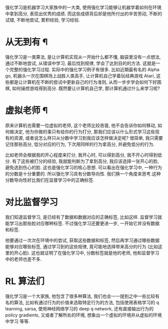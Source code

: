 强化学习是机器学习大家族中的一大类, 使用强化学习能够让机器学着如何在环境中拿到高分, 表现出优秀的成绩. 而这些成绩背后却是他所付出的辛苦劳动, 不断的试错, 不断地尝试, 累积经验, 学习经验.

# 从无到有 ¶
强化学习是一类算法, 是让计算机实现从一开始什么都不懂, 脑袋里没有一点想法, 通过不断地尝试, 从错误中学习, 最后找到规律, 学会了达到目的的方法. 这就是一个完整的强化学习过程. 实际中的强化学习例子有很多. 比如近期最有名的 Alpha go, 机器头一次在围棋场上战胜人类高手, 让计算机自己学着玩经典游戏 Atari, 这些都是让计算机在不断的尝试中更新自己的行为准则, 从而一步步学会如何下好围棋, 如何操控游戏得到高分. 既然要让计算机自己学, 那计算机通过什么来学习呢?

# 虚拟老师 ¶
原来计算机也需要一位虚拟的老师, 这个老师比较吝啬, 他不会告诉你如何移动, 如何做决定, 他为你做的事只有给你的行为打分, 那我们应该以什么形式学习这些现有的资源, 或者说怎么样只从分数中学习到我应该怎样做决定呢? 很简单, 我只需要记住那些高分, 低分对应的行为, 下次用同样的行为拿高分, 并避免低分的行为.

比如老师会根据我的开心程度来打分, 我开心时, 可以得到高分, 我不开心时得到低分. 有了这些被打分的经验, 我就能判断为了拿到高分, 我应该选择一张开心的脸, 避免选到伤心的脸. 这也是强化学习的核心思想. 可以看出在强化学习中, 一种行为的分数是十分重要的. 所以强化学习具有分数导向性. 我们换一个角度来思考.这种分数导向性好比我们在监督学习中的正确标签.

# 对比监督学习
我们知道监督学习, 是已经有了数据和数据对应的正确标签, 比如这样. 监督学习就能学习出那些脸对应哪种标签. 不过强化学习还要更进一步, 一开始它并没有数据和标签.

他要通过一次次在环境中的尝试, 获取这些数据和标签, 然后再学习通过哪些数据能够对应哪些标签, 通过学习到的这些规律, 竟可能地选择带来高分的行为 (比如这里的开心脸). 这也就证明了在强化学习中, 分数标签就是他的老师, 他和监督学习中的老师也差不多.

# RL 算法们 
强化学习是一个大家族, 他包含了很多种算法, 我们也会一一提到之中一些比较有名的算法, 比如有通过行为的价值来选取特定行为的方法, 包括使用表格学习的 q learning, sarsa, 使用神经网络学习的 deep q network, 还有直接输出行为的 policy gradients, 又或者了解所处的环境, 想象出一个虚拟的环境并从虚拟的环境中学习 等等.

